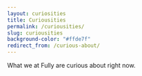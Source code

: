 ```yaml
---
layout: curiosities
title: Curiousities
permalink: /curiousities/
slug: curiousities
background-color: "#ffde7f"
redirect_from: /curious-about/
---
```


What we at Fully are curious about right now.